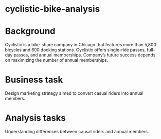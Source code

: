 # cyclistic-bike-analysis

# Background

Cyclistic is a bike-share company in Chicago that features more than 5,800 bicycles and 600 docking stations. Cyclistic offers single-ride passes, full-day passes, and annual memberships. Company’s future success depends on maximizing the number of annual memberships.


# Business task

Design marketing strategy aimed to convert casual riders into annual members.


# Analysis tasks
Understanding differences between causal riders and annual members.

